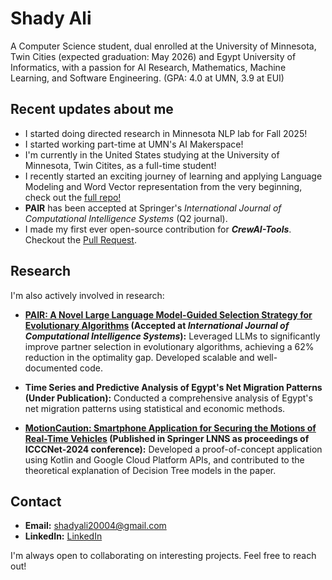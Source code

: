 # Shady Ali
A Computer Science student, dual enrolled at the University of Minnesota, Twin Cities (expected graduation: May 2026) and Egypt University of Informatics, with a passion for AI Research, Mathematics, Machine Learning, and Software Engineering. (GPA: 4.0 at UMN, 3.9 at EUI)

## Recent updates about me
* I started doing directed research in Minnesota NLP lab for Fall 2025!
* I started working part-time at UMN's AI Makerspace!
* I'm currently in the United States studying at the University of Minnesota, Twin Citites, as a full-time student!
*  I recently started an exciting journey of learning and applying Language Modeling and Word Vector representation from the very beginning, check out the [full repo!](https://github.com/SHIXOOM/Language-Modeling-from-Scratch/tree/main)
*  **PAIR** has been accepted at Springer's *International Journal of Computational Intelligence Systems* (Q2 journal).
*  I made my first ever open-source contribution for ***CrewAI-Tools***. Checkout the [Pull Request](https://github.com/crewAIInc/crewAI-tools/pull/237).

## Research

I'm also actively involved in research:

*   **[PAIR: A Novel Large Language Model-Guided Selection Strategy for Evolutionary Algorithms](https://arxiv.org/abs/2503.03239) (Accepted at *International Journal of Computational Intelligence Systems*):**  Leveraged LLMs to significantly improve partner selection in evolutionary algorithms, achieving a 62% reduction in the optimality gap. Developed scalable and well-documented code.

*   **Time Series and Predictive Analysis of Egypt's Net Migration Patterns (Under Publication):** Conducted a comprehensive analysis of Egypt's net migration patterns using statistical and economic methods.

*   **[MotionCaution: Smartphone Application for Securing the Motions of Real-Time Vehicles](https://link.springer.com/chapter/10.1007/978-981-96-6124-4_46) (Published in Springer LNNS as proceedings of ICCCNet-2024 conference):**  Developed a proof-of-concept application using Kotlin and Google Cloud Platform APIs, and contributed to the theoretical explanation of Decision Tree models in the paper.

## Contact

*   **Email:** [shadyali20004@gmail.com](mailto:shadyali20004@gmail.com)
*   **LinkedIn:** [LinkedIn](www.linkedin.com/in/shady-ali)

I'm always open to collaborating on interesting projects.  Feel free to reach out!
